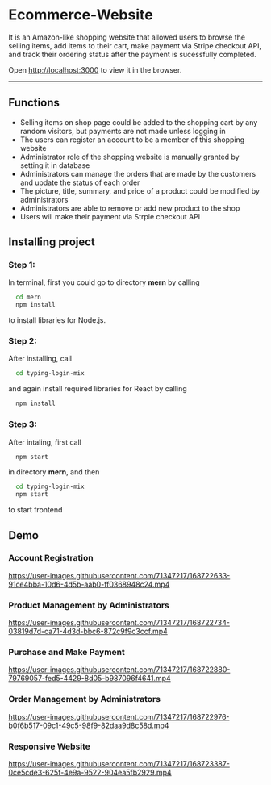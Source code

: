 # Ecommerce-Website

<!-- Italics -->
It is an Amazon-like shopping website that allowed users to browse the selling items, add items to their cart, make payment via Stripe checkout API, and track their ordering status after the payment is sucessfully completed.

Open [http://localhost:3000](http://localhost:3000) to view it in the browser.

<!-- Horizontal Rule -->
---

## Functions

- Selling items on shop page could be added to the shopping cart by any random visitors, but payments are not made unless logging in
- The users can register an account to be a member of this shopping website
- Administrator role of the shopping website is manually granted by setting it in database
- Administrators can manage the orders that are made by the customers and update the status of each order
- The picture, title, summary, and price of a product could be modified by administrators
- Administrators are able to remove or add new product to the shop
- Users will make their payment via Strpie checkout API
## Installing project

<!-- Code Blocks -->
### Step 1:

In terminal, first you could go to directory **mern** by calling
```bash
  cd mern
  npm install
```
to install libraries for Node.js. 

### Step 2: 

After installing, call
```bash
  cd typing-login-mix
```
and again install required libraries for React by calling
```bash
  npm install
```

### Step 3: 

After intaling, first call 
```bash
  npm start
```
in directory **mern**, and then
```bash
  cd typing-login-mix
  npm start
```
to start frontend

## Demo

### Account Registration

https://user-images.githubusercontent.com/71347217/168722633-91ce4bba-10d6-4d5b-aab0-ff0368948c24.mp4


### Product Management by Administrators

https://user-images.githubusercontent.com/71347217/168722734-03819d7d-ca71-4d3d-bbc6-872c9f9c3ccf.mp4

### Purchase and Make Payment 

https://user-images.githubusercontent.com/71347217/168722880-79769057-fed5-4429-8d05-b987096f4641.mp4

### Order Management by Administrators

https://user-images.githubusercontent.com/71347217/168722976-b0f6b517-09c1-49c5-98f9-82daa9d8c58d.mp4

### Responsive Website

https://user-images.githubusercontent.com/71347217/168723387-0ce5cde3-625f-4e9a-9522-904ea5fb2929.mp4




